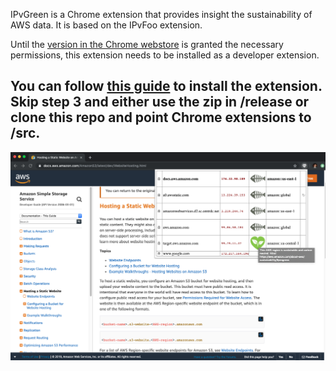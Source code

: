 IPvGreen is a Chrome extension that provides insight the sustainability of AWS data.
It is based on the IPvFoo extension.

Until the [version in the Chrome webstore](https://chrome.google.com/webstore/detail/ipvgreen/japapgcichafkoenponokhilebeejbch) is granted the necessary permissions, this extension needs to be installed as a developer extension.

You can follow [this guide](https://www.cnet.com/how-to/how-to-install-chrome-extensions-manually/) to install the extension.
Skip step 3 and either use the zip in /release or clone this repo and point Chrome extensions to /src.
- 

![IPvGreen](/screenshot.png)
